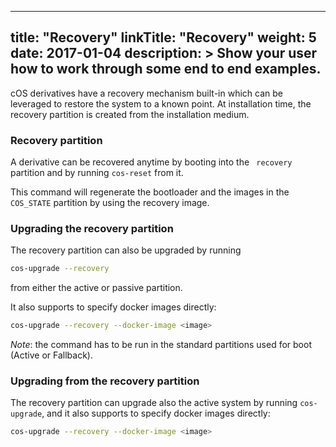 
---
title: "Recovery"
linkTitle: "Recovery"
weight: 5
date: 2017-01-04
description: >
  Show your user how to work through some end to end examples.
---


cOS derivatives have a recovery mechanism built-in which can be leveraged to restore the system to a known point. At installation time, the recovery partition is created from the installation medium.

### Recovery partition

A derivative can be recovered anytime by booting into the ` recovery` partition and by running `cos-reset` from it. 

This command will regenerate the bootloader and the images in the `COS_STATE` partition by using the recovery image.

### Upgrading the recovery partition

The recovery partition can also be upgraded by running 

```bash
cos-upgrade --recovery
``` 

from either the active or passive partition.

It also supports to specify docker images directly:

```bash
cos-upgrade --recovery --docker-image <image>
```

*Note*: the command has to be run in the standard partitions used for boot (Active or Fallback).

### Upgrading from the recovery partition

The recovery partition can upgrade also the active system by running `cos-upgrade`, and it also supports to specify docker images directly:

```bash
cos-upgrade --recovery --docker-image <image>
```

